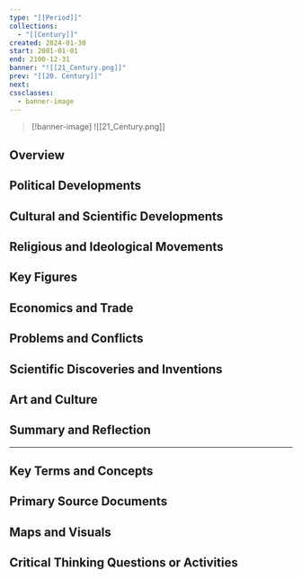 ```yaml
---
type: "[[Period]]"
collections:
  - "[[Century]]"
created: 2024-01-30
start: 2001-01-01
end: 2100-12-31
banner: "![[21_Century.png]]"
prev: "[[20. Century]]"
next: 
cssclasses:
  - banner-image
---
```

>[!banner-image] ![[21_Century.png]]
>
## Overview
## Political Developments
## Cultural and Scientific Developments
## Religious and Ideological Movements
## Key Figures
## Economics and Trade
## Problems and Conflicts
## Scientific Discoveries and Inventions
## Art and Culture
## Summary and Reflection
---
## Key Terms and Concepts
## Primary Source Documents
## Maps and Visuals
## Critical Thinking Questions or Activities


